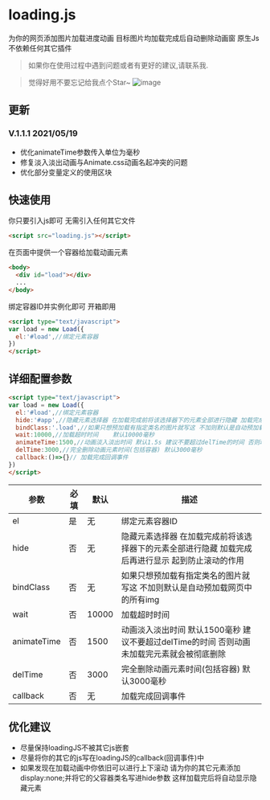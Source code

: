 # loading.js
为你的网页添加图片加载进度动画 目标图片均加载完成后自动删除动画窗
原生Js 不依赖任何其它插件
> 如果你在使用过程中遇到问题或者有更好的建议,请联系我.

> 觉得好用不要忘记给我点个Star~
![image](https://user-images.githubusercontent.com/37569121/117770442-7f2d8f80-b267-11eb-95fb-9652a84e55de.png)
## 更新
### V.1.1.1     2021/05/19
- 优化animateTime参数传入单位为毫秒
- 修复淡入淡出动画与Animate.css动画名起冲突的问题
- 优化部分变量定义的使用区块
## 快速使用
你只要引入js即可 无需引入任何其它文件
```html
<script src="loading.js"></script>
```
在页面中提供一个容器给加载动画元素
```html
<body>
  <div id="load"></div>
  ...
</body>
```
绑定容器ID并实例化即可 开箱即用
```html
<script type="text/javascript">
var load = new Load({
  el:'#load',//绑定元素容器
})
</script>
```
## 详细配置参数
```html
<script type="text/javascript">
var load = new Load({
  el:'#load',//绑定元素容器
  hide:'#app',//隐藏元素选择器 在加载完成前将该选择器下的元素全部进行隐藏 加载完成后再进行显示 起到防止滚动的作用
  bindClass:'.load',//如果只想预加载有指定类名的图片就写这 不加则默认是自动预加载网页中的所有img
  wait:10000,//加载超时时间	 默认10000毫秒
  animateTime:1500,//动画淡入淡出时间 默认1.5s 建议不要超过delTime的时间 否则动画未加载完元素就会被彻底删除
  delTime:3000,//完全删除动画元素时间(包括容器) 默认3000毫秒
  callback:()=>{}// 加载完成回调事件
})
</script>
```
 参数 | 必填 | 默认 | 描述
------------- | ------------- | ------------- | -------------
el  | 是 | 无 | 绑定元素容器ID
hide  | 否 | 无 | 隐藏元素选择器 在加载完成前将该选择器下的元素全部进行隐藏 加载完成后再进行显示 起到防止滚动的作用
bindClass  | 否 | 无 | 如果只想预加载有指定类名的图片就写这 不加则默认是自动预加载网页中的所有img
wait  | 否 | 10000 | 加载超时时间
animateTime  | 否 | 1500 | 动画淡入淡出时间 默认1500毫秒 建议不要超过delTime的时间 否则动画未加载完元素就会被彻底删除
delTime  | 否 | 3000 | 完全删除动画元素时间(包括容器) 默认3000毫秒
callback  | 否 | 无 | 加载完成回调事件

## 优化建议

- 尽量保持loadingJS不被其它js嵌套
- 尽量将你的其它的js写在loadingJS的callback(回调事件)中
- 如果发现在加载动画中你依旧可以进行上下滚动 请为你的其它元素添加display:none;并将它的父容器类名写进hide参数 这样加载完后将自动显示隐藏元素
